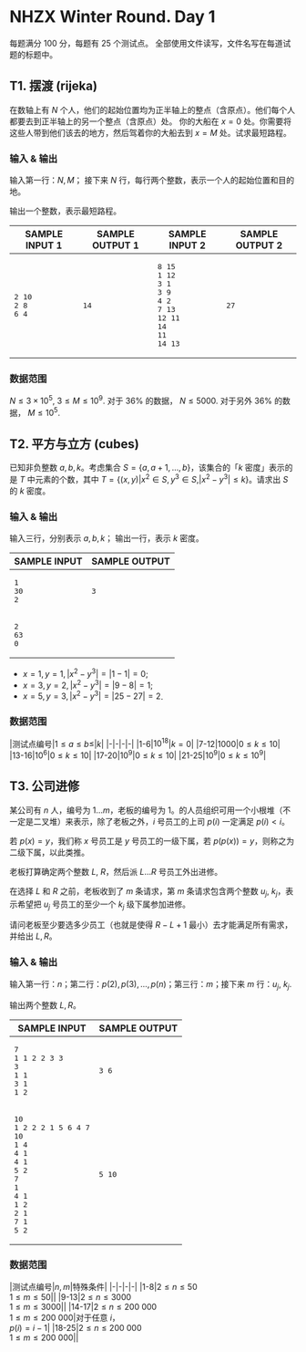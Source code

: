 # NHZX Winter Round. Day 1

每题满分 100 分，每题有 25 个测试点。
全部使用文件读写，文件名写在每道试题的标题中。

## T1. 摆渡 (rijeka)

在数轴上有 $N$ 个人，他们的起始位置均为正半轴上的整点（含原点）。他们每个人都要去到正半轴上的另一个整点（含原点）处。
你的大船在 $x=0$ 处。你需要将这些人带到他们该去的地方，然后驾着你的大船去到 $x=M$ 处。试求最短路程。

### 输入 & 输出

输入第一行：$N,M$；
接下来 $N$ 行，每行两个整数，表示一个人的起始位置和目的地。

输出一个整数，表示最短路程。

|SAMPLE INPUT 1|SAMPLE OUTPUT 1|SAMPLE INPUT 2|SAMPLE OUTPUT 2|
|-|-|-|-|
|<pre>2 10<br>2 8<br>6 4</pre>|<pre>14</pre>|<pre>8 15<br>1 12<br>3 1<br>3 9<br>4 2<br>7 13<br>12 11<br>14 11<br>14 13</pre>|<pre>27</pre>|

### 数据范围

$N\le 3\times 10^5,$ $3\le M\le 10^9$.
对于 $36\%$ 的数据， $N ≤ 5000$.
对于另外 $36\%$ 的数据， $M ≤ 10^5$.

## T2. 平方与立方 (cubes)

已知非负整数 $a,b,k$。考虑集合 $S=\{a,a+1,\ldots,b\}$，该集合的「$k$ 密度」表示的是 $T$ 中元素的个数，其中 $T=\{(x,y)|x^2\in S, y^3\in S, |x^2 - y^3| ≤ k\}$。请求出 $S$ 的 $k$ 密度。

### 输入 & 输出

输入三行，分别表示 $a,b,k$；
输出一行，表示 $k$ 密度。

|SAMPLE INPUT|SAMPLE OUTPUT|
|-|-|
|<pre>1<br>30<br>2</pre>|<pre>3</pre>|
|<pre>2<br>63<br>0</pre>|

- $x = 1, y = 1, |x^2 - y^3| = |1 - 1| = 0$;
- $x = 3, y = 2, |x^2 - y^3| = |9 - 8| = 1$;
- $x = 5, y = 3, |x^2 - y^3| = |25 - 27| = 2$.

### 数据范围

|测试点编号|$1 ≤ a ≤ b ≤$|$k$|
|-|-|-|-|
|1-6|$10^{18}$|$k = 0$|
|7-12|$1000$|$0 ≤ k ≤ 10$|
|13-16|$10^6$|$0 ≤ k ≤ 10$|
|17-20|$10^9$|$0 ≤ k ≤ 10$|
|21-25|$10^9$|$0 ≤ k ≤ 10^9$|

## T3. 公司进修

某公司有 $n$ 人，编号为 $1\ldots m$，老板的编号为 $1$。的人员组织可用一个小根堆（不一定是二叉堆）来表示，除了老板之外，$i$ 号员工的上司 $p(i)$ 一定满足 $p(i)<i$。

若 $p(x)=y$，我们称 $x$ 号员工是 $y$ 号员工的一级下属，若 $p(p(x))=y$，则称之为二级下属，以此类推。

老板打算确定两个整数 $L,$ $R$，然后派 $L\ldots R$ 号员工外出进修。

在选择 $L$ 和 $R$ 之前，老板收到了 $m$ 条请求，第 $m$ 条请求包含两个整数 $u_j,$ $k_j$，表示希望把 $u_j$ 号员工的至少一个 $k_j$ 级下属参加进修。

请问老板至少要选多少员工（也就是使得 $R-L+1$ 最小）去才能满足所有需求，并给出 $L, R$。

### 输入 & 输出

输入第一行：$n$；第二行：$p(2),p(3),\ldots,p(n)$；第三行：$m$；接下来 $m$ 行：$u_j,$ $k_j$.

输出两个整数 $L,R$。

|SAMPLE INPUT|SAMPLE OUTPUT|
|-|-|
|<pre>7<br>1 1 2 2 3 3<br>3<br>1 1<br>3 1<br>1 2</pre>|<pre>3 6</pre>|
|<pre>10<br>1 2 2 2 1 5 6 4 7<br>10<br>1 4<br>4 1<br>4 1<br>5 2<br>7 1<br>4 1<br>1 2<br>2 1<br>7 1<br>5 2</pre>|<pre>5 10
</pre>

### 数据范围


|测试点编号|$n,m$|特殊条件|
|-|-|-|-|
|1-8|$2 ≤ n ≤ 50$<br>$1 ≤ m ≤ 50$||
|9-13|$2 ≤ n ≤ 3000$<br>$1 ≤ m ≤ 3000$||
|14-17|$2 ≤ n ≤ 200\ 000$<br>$1 ≤ m ≤ 200\ 000$|对于任意 $i$，<br>$p(i)=i-1$|
|18-25|$2 ≤ n ≤ 200\ 000$<br>$1 ≤ m ≤ 200\ 000$||
